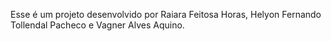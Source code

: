 Esse é um projeto desenvolvido por Raiara Feitosa Horas, Helyon Fernando Tollendal Pacheco e Vagner Alves Aquino.
